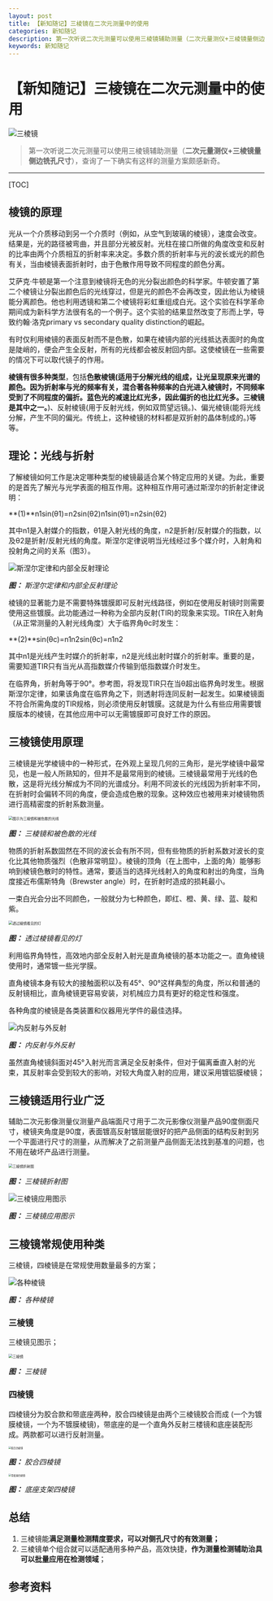 ```yaml
---
layout: post
title: 【新知随记】三棱镜在二次元测量中的使用
categories: 新知随记
description: 第一次听说二次元测量可以使用三棱镜辅助测量（二次元量测仪+三棱镜量侧边铣孔尺寸），查询了一下确实有这样的测量方案颇感新奇。
keywords: 新知随记
---
```


# 【新知随记】三棱镜在二次元测量中的使用

![三棱镜](./三棱镜在二次元测量中的使用.assets/image-20230505004835742.png)

> 第一次听说二次元测量可以使用三棱镜辅助测量（**二次元量测仪+三棱镜量侧边铣孔尺寸**），查询了一下确实有这样的测量方案颇感新奇。

------



[TOC]

## 棱镜的原理

光从一个介质移动到另一个介质时（例如，从空气到玻璃的棱镜），速度会改变。结果是，光的路径被弯曲，并且部分光被反射。光柱在接口所做的角度改变和反射的比率由两个介质相互的折射率来决定。多数介质的折射率与光的波长或光的颜色有关，当由棱镜表面折射时，由于色散作用导致不同程度的颜色分离。

艾萨克·牛顿是第一个注意到棱镜将无色的光分裂出颜色的科学家。牛顿安置了第二个棱镜让分裂出颜色后的光线穿过，但是光的颜色不会再改变，因此他认为棱镜能分离颜色。他也利用透镜和第二个棱镜将彩虹重组成白光。这个实验在科学革命期间成为新科学方法很有名的一个例子。这个实验的结果显然改变了形而上学，导致约翰·洛克primary vs secondary quality distinction的崛起。

有时仅利用棱镜的表面反射而不是色散，如果在棱镜内部的光线抵达表面时的角度是陡峭的，便会产生全反射，所有的光线都会被反射回内部。这使棱镜在一些需要的情况下可以取代镜子的作用。

**棱镜有很多种类型**，包括**色散棱镜(适用于分解光线的组成，让光呈现原来光谱的颜色。因为折射率与光的频率有关，混合著各种频率的白光进入棱镜时，不同频率受到了不同程度的偏折。蓝色光的减速比红光多，因此偏折的也比红光多。三棱镜是其中之一。**)、反射棱镜(用于反射光线，例如双筒望远镜。)、偏光棱镜(能将光线分解，产生不同的偏光。传统上，这种棱镜的材料都是双折射的晶体制成的。)等等。



## 理论：光线与折射

了解棱镜如何工作是决定哪种类型的棱镜最适合某个特定应用的关键。为此，重要的是首先了解光与光学表面的相互作用。这种相互作用可通过斯涅尔的折射定律说明：

**(1)**n1sin(θ1)=n2sin(θ2)n1sin(θ1)=n2sin(θ2)

其中n1是入射媒介的指数，θ1是入射光线的角度，n2是折射/反射媒介的指数，以及θ2是折射/反射光线的角度。斯涅尔定律说明当光线经过多个媒介时，入射角和投射角之间的关系（图3）。



![斯涅尔定律和内部全反射理论](./三棱镜在二次元测量中的使用.assets/v2-b7c1ae511173e33367135dd735cb114d_b.gif)

***图：*** *斯涅尔定律和内部全反射理论*

棱镜的显著能力是不需要特殊镀膜即可反射光线路径，例如在使用反射镜时则需要使用这些镀膜。此功能通过一种称为全部内反射(TIR)的现象来实现。TIR在入射角（从正常测量的入射光线角度）大于临界角θc时发生：

**(2)**sin(θc)=n1n2sin(θc)=n1n2

其中n1是光线产生时媒介的折射率，n2是光线出射时媒介的折射率。重要的是，需要知道TIR只有当光从高指数媒介传输到低指数媒介时发生。

在临界角，折射角等于90°。参考图，将发现TIR只在当θ超出临界角时发生。根据斯涅尔定律，如果该角度在临界角之下，则透射将连同反射一起发生。如果棱镜面不符合所需角度的TIR规格，则必须使用反射镀膜。这就是为什么有些应用需要镀膜版本的棱镜，在其他应用中可以无需镀膜即可良好工作的原因。



## 三棱镜使用原理

三棱镜是光学棱镜中的一种形式，在外观上呈现几何的三角形，是光学棱镜中最常见，也是一般人所熟知的，但并不是最常用到的棱镜。三棱镜最常用于光线的色散，这是将光线分解成为不同的光谱成分。利用不同波长的光线因为折射率不同，在折射时会偏转不同的角度，便会造成色散的现象。这种效应也被用来对棱镜物质进行高精密度的折射系数测量。

<img src="./三棱镜在二次元测量中的使用.assets/Dispersion_prism.jpg" alt="图示为三棱镜和被色散的光线" style="zoom:50%;" />

***图：*** *三棱镜和被色散的光线*

物质的折射系数固然在不同的波长会有所不同，但有些物质的折射系数对波长的变化比其他物质强烈（色散非常明显）。棱镜的顶角（在上图中，上面的角）能够影响到棱镜色散时的特性。通常，要适当的选择光线射入的角度和射出的角度，当角度接近布儒斯特角（Brewster angle）时，在折射时造成的损耗最小。

一束白光会分出不同颜色，一般就分为七种颜色，即红、橙、黄、绿、蓝、靛和紫。

<img src="./三棱镜在二次元测量中的使用.assets/800px-Light_through_prism.jpg" alt="透过棱镜看见的灯" style="zoom:50%;" />

***图：*** *透过棱镜看见的灯*

利用临界角特性，高效地内部全反射入射光是直角棱镜的基本功能之一。直角棱镜使用时，通常镀一些光学膜。

直角棱镜本身有较大的接触面积以及有45°、90°这样典型的角度，所以和普通的反射镜相比，直角棱镜更容易安装，对机械应力具有更好的稳定性和强度。

各种角度的棱镜是各类装置和仪器用光学件的最佳选择。

![内反射与外反射](./三棱镜在二次元测量中的使用.assets/image-20230505005845970.png)

***图：*** *内反射与外反射*

虽然直角棱镜斜面对45°入射光而言满足全反射条件，但对于偏离垂直入射的光束，其反射率会受到较大的影响，对较大角度入射的应用，建议采用镀铝膜棱镜；



## 三棱镜适用行业广泛
辅助二次元影像测量仪测量产品端面尺寸用于二次元影像仪测量产品90度侧面尺寸，棱镜夹角度是90度，表面镀高反射镀层能很好的把产品侧面的结构反射到另一个平面进行尺寸的测量，从而解决了之前测量产品侧面无法找到基准的问题，也不用在破坏产品进行测量。

<img src="./三棱镜在二次元测量中的使用.assets/image-20230505004652492.png" alt="三棱镜折射图" style="zoom: 50%;" />

***图：*** *三棱镜折射图*

![三棱镜应用图示](./三棱镜在二次元测量中的使用.assets/640.png)

***图：*** *三棱镜应用图示*

## 三棱镜常规使用种类

三棱镜，四棱镜是在常规使用数量最多的方案；

![各种棱镜](./三棱镜在二次元测量中的使用.assets/image-20230505010447977.png)

***图：*** *各种棱镜*

### 三棱镜

三棱镜见图示；

<img src="./三棱镜在二次元测量中的使用.assets/image-20230505013917513.png" alt="三棱镜" style="zoom:50%;" />

***图：*** *三棱镜*

### 四棱镜

四棱镜分为胶合款和带底座两种，胶合四棱镜是由两个三棱镜胶合而成 (一个为镀膜棱镜，一个为不镀膜棱镜)，带底座的是一个直角外反射三楼镜和底座装配形成。两款都可以进行反射测量。

<img src="./三棱镜在二次元测量中的使用.assets/image-20230505012926900.png" alt="胶合四棱镜" style="zoom: 33%;" />

***图：*** *胶合四棱镜*

<img src="./三棱镜在二次元测量中的使用.assets/image-20230505010700855.png" alt="带底座四棱镜" style="zoom:33%;" />

***图：*** *底座支架四棱镜*

## 总结

1. 三棱镜能**满足测量检测精度要求，可以对侧孔尺寸的有效测量；**
2. 三棱镜单个组合就可以适配通用多种产品，高效快捷，**作为测量检测辅助治具可以批量应用在检测领域**；



## 参考资料

[1]:https://patentimages.storage.googleapis.com/f3/af/8e/178a5cce9bb9d8/CN214010214U.pdf	"一种基于三棱镜的测量装置实用新型发明专利"

[2]: https://zhuanlan.zhihu.com/p/434421464	"光学棱镜简介"
[3]: https://zh.wikipedia.org/zh-cn/%E7%A8%9C%E9%8F%A1	"维基百科-棱镜"
[4]: https://zh.wikipedia.org/zh-cn/%E4%B8%89%E7%A8%9C%E9%8F%A1	"维基百科-三棱镜"
[5]: https://mp.weixin.qq.com/s?src=11&amp;timestamp=1683218340&amp;ver=4508&amp;signature=01LL91bjm*jG0eLe8as*3IrvZWnW8h4vZ0ztEIhokuCb*8-TIgU1HGrMJqZ-G7xGFLD0VVLQ7z2bVFpR8Yhx38U-nmSPF9hlXyI6hFkxYAH7ypa*4qcTNK3aCVopmW5C&amp;new=1	"心得分享 | 小小三棱镜，品保无盲区"

